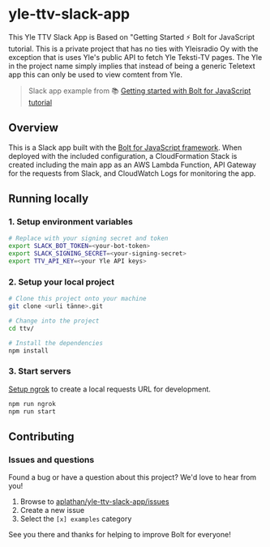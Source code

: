# yle-ttv-slack-app

This Yle TTV Slack App is Based on "Getting Started ⚡️ Bolt for JavaScript tutorial. This is a private project that has no ties with Yleisradio Oy with the exception that is uses Yle's public API to fetch Yle Teksti-TV pages. The Yle in the project name simply implies that instead of being a generic Teletext app this can only be used to view comtent from Yle.

> Slack app example from 📚 [Getting started with Bolt for JavaScript tutorial][1]

## Overview

This is a Slack app built with the [Bolt for JavaScript framework][2]. When deployed with the included configuration, a CloudFormation Stack is created including the main app as an AWS Lambda Function, API Gateway for the requests from Slack, and CloudWatch Logs for monitoring the app.

## Running locally

### 1. Setup environment variables

```zsh
# Replace with your signing secret and token
export SLACK_BOT_TOKEN=<your-bot-token>
export SLACK_SIGNING_SECRET=<your-signing-secret>
export TTV_API_KEY=<your Yle API keys>
```

### 2. Setup your local project

```zsh
# Clone this project onto your machine
git clone <urli tänne>.git

# Change into the project
cd ttv/

# Install the dependencies
npm install
```

### 3. Start servers

[Setup ngrok][3] to create a local requests URL for development.

```zsh
npm run ngrok
npm run start
```

## Contributing

### Issues and questions

Found a bug or have a question about this project? We'd love to hear from you!

1. Browse to [aplathan/yle-ttv-slack-app/issues][4]
1. Create a new issue
1. Select the `[x] examples` category

See you there and thanks for helping to improve Bolt for everyone!

[1]: https://slack.dev/bolt-js/tutorial/getting-started
[2]: https://slack.dev/bolt-js/
[3]: https://slack.dev/bolt-js/tutorial/getting-started#setting-up-events
[4]: https://github.com/aplathan/yle-ttv-slack-app/issues/new